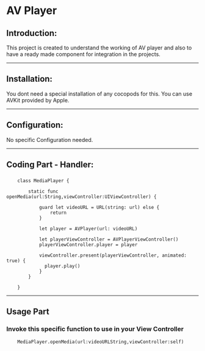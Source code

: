 # AV Player

## Introduction:

This project is created to understand the working of AV player and also to have a ready made component for integration in the projects.

----------------------------------------------------------------------------------------------------

## Installation:

You dont need a special installation of any cocopods for this. You can use AVKit provided by Apple.


----------------------------------------------------------------------------------------------------

## Configuration:

No specific Configuration needed.

----------------------------------------------------------------------------------------------------

## Coding Part - Handler:


### 

```
    class MediaPlayer {
        
        static func openMedia(url:String,viewController:UIViewController) {
            
            guard let videoURL = URL(string: url) else {
                return
            }
            
            let player = AVPlayer(url: videoURL)
            
            let playerViewController = AVPlayerViewController()
            playerViewController.player = player

            viewController.present(playerViewController, animated: true) {
              player.play()
            }
        }
        
    }
```

----------------------------------------------------------------------------------------------------

## Usage Part

### Invoke this specific function to use in your View Controller

```
    MediaPlayer.openMedia(url:videoURLString,viewController:self)
```
